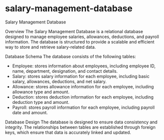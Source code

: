 # salary-management-database
Salary Management Database

Overview
The Salary Management Database is a relational database designed to manage employee salaries, allowances, deductions, and payroll information. The database is structured to provide a scalable and efficient way to store and retrieve salary-related data.

Database Schema
The database consists of the following tables:

- Employee: stores information about employees, including employee ID, name, department, designation, and contact details.
- Salary: stores salary information for each employee, including basic salary, allowances, deductions, and net salary.
- Allowance: stores allowance information for each employee, including allowance type and amount.
- Deduction: stores deduction information for each employee, including deduction type and amount.
- Payroll: stores payroll information for each employee, including payroll date and amount.

Database Design
The database is designed to ensure data consistency and integrity. The relationships between tables are established through foreign keys, which ensure that data is accurately linked and updated.

